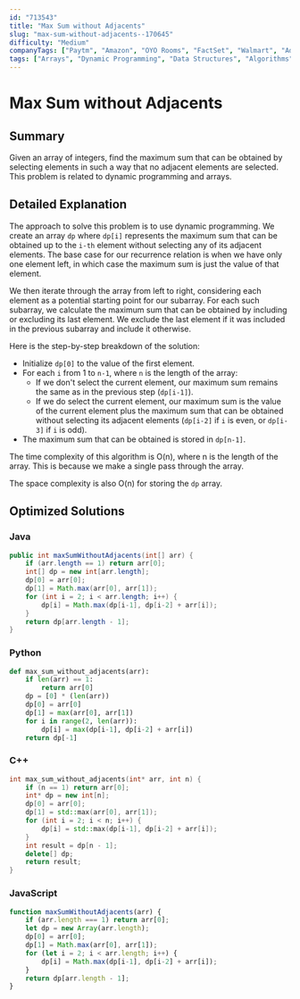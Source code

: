 ```yaml
---
id: "713543"
title: "Max Sum without Adjacents"
slug: "max-sum-without-adjacents--170645"
difficulty: "Medium"
companyTags: ["Paytm", "Amazon", "OYO Rooms", "FactSet", "Walmart", "Adobe", "Oxigen Wallet", "Yahoo"]
tags: ["Arrays", "Dynamic Programming", "Data Structures", "Algorithms"]
---
```


**Max Sum without Adjacents**
======================================================

## Summary
Given an array of integers, find the maximum sum that can be obtained by selecting elements in such a way that no adjacent elements are selected. This problem is related to dynamic programming and arrays.

## Detailed Explanation
The approach to solve this problem is to use dynamic programming. We create an array `dp` where `dp[i]` represents the maximum sum that can be obtained up to the `i-th` element without selecting any of its adjacent elements. The base case for our recurrence relation is when we have only one element left, in which case the maximum sum is just the value of that element.

We then iterate through the array from left to right, considering each element as a potential starting point for our subarray. For each such subarray, we calculate the maximum sum that can be obtained by including or excluding its last element. We exclude the last element if it was included in the previous subarray and include it otherwise.

Here is the step-by-step breakdown of the solution:

* Initialize `dp[0]` to the value of the first element.
* For each `i` from 1 to `n-1`, where `n` is the length of the array:
	+ If we don't select the current element, our maximum sum remains the same as in the previous step (`dp[i-1]`).
	+ If we do select the current element, our maximum sum is the value of the current element plus the maximum sum that can be obtained without selecting its adjacent elements (`dp[i-2]` if `i` is even, or `dp[i-3]` if `i` is odd).
* The maximum sum that can be obtained is stored in `dp[n-1]`.

The time complexity of this algorithm is O(n), where n is the length of the array. This is because we make a single pass through the array.

The space complexity is also O(n) for storing the `dp` array.

## Optimized Solutions
### Java
```java
public int maxSumWithoutAdjacents(int[] arr) {
    if (arr.length == 1) return arr[0];
    int[] dp = new int[arr.length];
    dp[0] = arr[0];
    dp[1] = Math.max(arr[0], arr[1]);
    for (int i = 2; i < arr.length; i++) {
        dp[i] = Math.max(dp[i-1], dp[i-2] + arr[i]);
    }
    return dp[arr.length - 1];
}
```

### Python
```python
def max_sum_without_adjacents(arr):
    if len(arr) == 1:
        return arr[0]
    dp = [0] * (len(arr))
    dp[0] = arr[0]
    dp[1] = max(arr[0], arr[1])
    for i in range(2, len(arr)):
        dp[i] = max(dp[i-1], dp[i-2] + arr[i])
    return dp[-1]
```

### C++
```cpp
int max_sum_without_adjacents(int* arr, int n) {
    if (n == 1) return arr[0];
    int* dp = new int[n];
    dp[0] = arr[0];
    dp[1] = std::max(arr[0], arr[1]);
    for (int i = 2; i < n; i++) {
        dp[i] = std::max(dp[i-1], dp[i-2] + arr[i]);
    }
    int result = dp[n - 1];
    delete[] dp;
    return result;
}
```

### JavaScript
```javascript
function maxSumWithoutAdjacents(arr) {
    if (arr.length === 1) return arr[0];
    let dp = new Array(arr.length);
    dp[0] = arr[0];
    dp[1] = Math.max(arr[0], arr[1]);
    for (let i = 2; i < arr.length; i++) {
        dp[i] = Math.max(dp[i-1], dp[i-2] + arr[i]);
    }
    return dp[arr.length - 1];
}
```